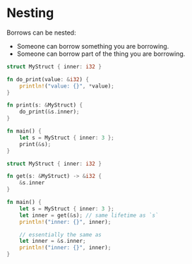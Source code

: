 # Nesting

Borrows can be nested:

* Someone can borrow something you are borrowing.
* Someone can borrow part of the thing you are borrowing.

```rust
struct MyStruct { inner: i32 }

fn do_print(value: &i32) {
    println!("value: {}", *value);
}

fn print(s: &MyStruct) {
    do_print(&s.inner);
}

fn main() {
    let s = MyStruct { inner: 3 };
    print(&s);
}
```

```rust
struct MyStruct { inner: i32 }

fn get(s: &MyStruct) -> &i32 {
    &s.inner
}

fn main() {
    let s = MyStruct { inner: 3 };
    let inner = get(&s); // same lifetime as `s`
    println!("inner: {}", inner);

    // essentially the same as
    let inner = &s.inner;
    println!("inner: {}", inner);
}
```
